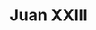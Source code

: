 ---
title: "Juan XXIII"
url: /santiago-de-veraguas/juan-xxiii-calle-4-a-norte/
shop: grandes almacenes
---